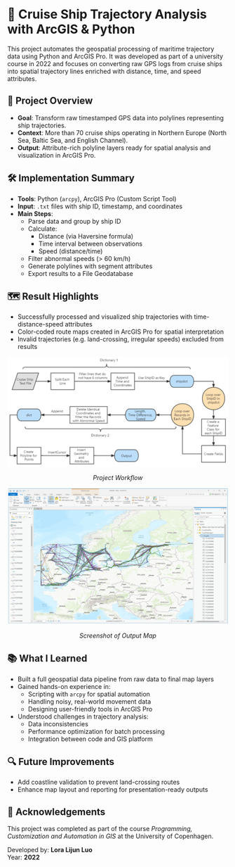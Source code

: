# 🚢 Cruise Ship Trajectory Analysis with ArcGIS & Python

This project automates the geospatial processing of maritime trajectory data using Python and ArcGIS Pro. It was developed as part of a university course in 2022 and focuses on converting raw GPS logs from cruise ships into spatial trajectory lines enriched with distance, time, and speed attributes.

## 📌 Project Overview

- **Goal**: Transform raw timestamped GPS data into polylines representing ship trajectories.
- **Context**: More than 70 cruise ships operating in Northern Europe (North Sea, Baltic Sea, and English Channel).
- **Output**: Attribute-rich polyline layers ready for spatial analysis and visualization in ArcGIS Pro.

## 🛠️ Implementation Summary

- **Tools**: Python (`arcpy`), ArcGIS Pro (Custom Script Tool)
- **Input**: `.txt` files with ship ID, timestamp, and coordinates
- **Main Steps**:
  - Parse data and group by ship ID
  - Calculate:
    - Distance (via Haversine formula)
    - Time interval between observations
    - Speed (distance/time)
  - Filter abnormal speeds (> 60 km/h)
  - Generate polylines with segment attributes
  - Export results to a File Geodatabase

## 🗺️ Result Highlights

- Successfully processed and visualized ship trajectories with time-distance-speed attributes
- Color-coded route maps created in ArcGIS Pro for spatial interpretation
- Invalid trajectories (e.g. land-crossing, irregular speeds) excluded from results

![Project Workflow](documentation/workflow.png)
<p align="center"><em>Project Workflow</em></p>

![Screenshot of Output Map](documentation/output_map_example.png)
<p align="center"><em>Screenshot of Output Map</em></p>

## 📚 What I Learned

- Built a full geospatial data pipeline from raw data to final map layers
- Gained hands-on experience in:
  - Scripting with `arcpy` for spatial automation
  - Handling noisy, real-world movement data
  - Designing user-friendly tools in ArcGIS Pro
- Understood challenges in trajectory analysis:
  - Data inconsistencies
  - Performance optimization for batch processing
  - Integration between code and GIS platform

## 🔍 Future Improvements

- Add coastline validation to prevent land-crossing routes
- Enhance map layout and reporting for presentation-ready outputs

## 📝 Acknowledgements

This project was completed as part of the course *Programming, Customization and Automation in GIS* at the University of Copenhagen.

Developed by: **Lora Lijun Luo**  
Year: **2022**
